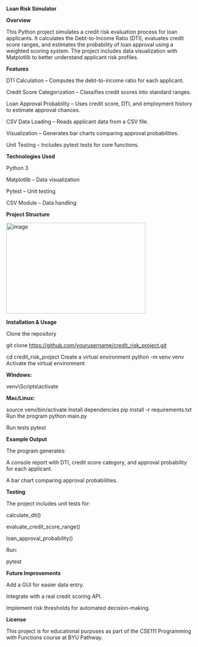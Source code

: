 **Loan Risk Simulator**

**Overview**

This Python project simulates a credit risk evaluation process for loan applicants.
It calculates the Debt-to-Income Ratio (DTI), evaluates credit score ranges, and estimates the probability of loan approval using a weighted scoring system.
The project includes data visualization with Matplotlib to better understand applicant risk profiles.

**Features**

DTI Calculation – Computes the debt-to-income ratio for each applicant.

Credit Score Categorization – Classifies credit scores into standard ranges.

Loan Approval Probability – Uses credit score, DTI, and employment history to estimate approval chances.

CSV Data Loading – Reads applicant data from a CSV file.

Visualization – Generates bar charts comparing approval probabilities.

Unit Testing – Includes pytest tests for core functions.

**Technologies Used**

Python 3

Matplotlib – Data visualization

Pytest – Unit testing

CSV Module – Data handling

**Project Structure**

<img width="373" height="243" alt="image" src="https://github.com/user-attachments/assets/6df0e077-76cb-4865-b0af-3660be64ba30" />

**Installation & Usage**

Clone the repository

git clone https://github.com/yourusername/credit_risk_project.git

cd credit_risk_project
Create a virtual environment
python -m venv venv
Activate the virtual environment

**Windows:**

venv\Scripts\activate

**Mac/Linux:**

source venv/bin/activate
Install dependencies
pip install -r requirements.txt
Run the program
python main.py

Run tests
pytest

**Example Output**

The program generates:

A console report with DTI, credit score category, and approval probability for each applicant.

A bar chart comparing approval probabilities.

**Testing**

The project includes unit tests for:

calculate_dti()

evaluate_credit_score_range()

loan_approval_probability()

Run:

pytest

**Future Improvements**

Add a GUI for easier data entry.

Integrate with a real credit scoring API.

Implement risk thresholds for automated decision-making.

**License**

This project is for educational purposes as part of the CSE111 Programming with Functions course at BYU Pathway.
